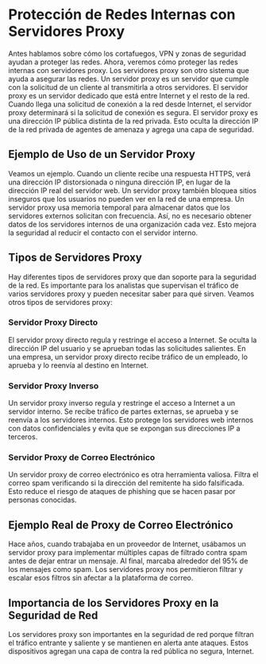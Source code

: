 # Protección de Redes Internas con Servidores Proxy

Antes hablamos sobre cómo los cortafuegos, VPN y zonas de seguridad ayudan a proteger las redes. Ahora, veremos cómo proteger las redes internas con servidores proxy. Los servidores proxy son otro sistema que ayuda a asegurar las redes. Un servidor proxy es un servidor que cumple con la solicitud de un cliente al transmitirla a otros servidores. El servidor proxy es un servidor dedicado que está entre Internet y el resto de la red. Cuando llega una solicitud de conexión a la red desde Internet, el servidor proxy determinará si la solicitud de conexión es segura. El servidor proxy es una dirección IP pública distinta de la red privada. Esto oculta la dirección IP de la red privada de agentes de amenaza y agrega una capa de seguridad.

## Ejemplo de Uso de un Servidor Proxy

Veamos un ejemplo. Cuando un cliente recibe una respuesta HTTPS, verá una dirección IP distorsionada o ninguna dirección IP, en lugar de la dirección IP real del servidor web. Un servidor proxy también bloquea sitios inseguros que los usuarios no pueden ver en la red de una empresa. Un servidor proxy usa memoria temporal para almacenar datos que los servidores externos solicitan con frecuencia. Así, no es necesario obtener datos de los servidores internos de una organización cada vez. Esto mejora la seguridad al reducir el contacto con el servidor interno.

## Tipos de Servidores Proxy

Hay diferentes tipos de servidores proxy que dan soporte para la seguridad de la red. Es importante para los analistas que supervisan el tráfico de varios servidores proxy y pueden necesitar saber para qué sirven. Veamos otros tipos de servidores proxy:

### Servidor Proxy Directo

El servidor proxy directo regula y restringe el acceso a Internet. Se oculta la dirección IP del usuario y se aprueban todas las solicitudes salientes. En una empresa, un servidor proxy directo recibe tráfico de un empleado, lo aprueba y lo reenvía al destino en Internet.

### Servidor Proxy Inverso

Un servidor proxy inverso regula y restringe el acceso a Internet a un servidor interno. Se recibe tráfico de partes externas, se aprueba y se reenvía a los servidores internos. Esto protege los servidores web internos con datos confidenciales y evita que se expongan sus direcciones IP a terceros.

### Servidor Proxy de Correo Electrónico

Un servidor proxy de correo electrónico es otra herramienta valiosa. Filtra el correo spam verificando si la dirección del remitente ha sido falsificada. Esto reduce el riesgo de ataques de phishing que se hacen pasar por personas conocidas.

## Ejemplo Real de Proxy de Correo Electrónico

Hace años, cuando trabajaba en un proveedor de Internet, usábamos un servidor proxy para implementar múltiples capas de filtrado contra spam antes de dejar entrar un mensaje. Al final, marcaba alrededor del 95% de los mensajes como spam. Los servidores proxy nos permitieron filtrar y escalar esos filtros sin afectar a la plataforma de correo.

## Importancia de los Servidores Proxy en la Seguridad de Red

Los servidores proxy son importantes en la seguridad de red porque filtran el tráfico entrante y saliente y se mantienen en alerta ante ataques. Estos dispositivos agregan una capa de contra la red pública no segura, Internet.
